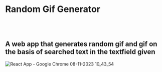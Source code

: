 <h1>Random Gif Generator</h1>
<br></br>
<h2>A web app that generates random gif and gif on the basis of searched text in the textfield given</h2>

![React App - Google Chrome 08-11-2023 10_43_54](https://github.com/mtg718/Random-gif-generator/assets/135738292/8659e8ad-7ce3-4bb9-80e7-8ae0460928a4)
